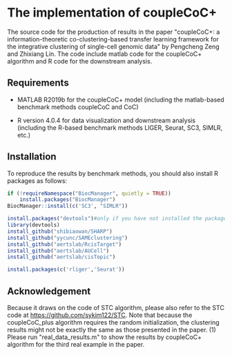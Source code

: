 # The implementation of coupleCoC+
The source code for the production of results in the paper "coupleCoC+: a information-theoretic co-clustering-based transfer learning framework for the integrative clustering of single-cell genomic data" by Pengcheng Zeng and Zhixiang Lin. The code include matlab code for the coupleCoC+ algorithm and R code for the downstream analysis. 

## Requirements
* MATLAB R2019b for the coupleCoC+ model (including the matlab-based benchmark methods coupleCoC and CoC)
- R version 4.0.4 for data visualization and downstream analysis (including the R-based benchmark methods LIGER, Seurat, SC3, SIMLR, etc.)

## Installation
To reproduce the results by benchmark methods, you should also install R packages as follows:
```R
if (!requireNamespace("BiocManager", quietly = TRUE))
    install.packages("BiocManager")
BiocManager::install(c('SC3', "SIMLR")) 
```
```R
install.packages("devtools")#only if you have not installed the package "devtools"
library(devtools)
install_github("shibiaowan/SHARP")
install_github("yycunc/SAMEclustering")
install_github("aertslab/RcisTarget")
install_github("aertslab/AUCell")
install_github("aertslab/cisTopic")
```
```R
install.packages(c('rliger','Seurat'))
```
## Acknowledgement
Because it draws on the code of STC algorithm, please also refer to the STC code at https://github.com/sykim122/STC. Note that because the coupleCoC_plus algorithm requires the random initialization, the clustering results might not be exactly the same as those presented in the paper.
(1) Please run "real_data_results.m" to show the results by coupleCoC+ algorithm for the third real example in the paper.
